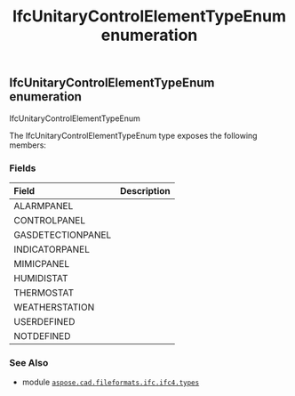 ﻿---
title: IfcUnitaryControlElementTypeEnum enumeration
second_title: Aspose.CAD for Python via .NET API References
description: 
type: docs
weight: 3830
url: /python-net/aspose.cad.fileformats.ifc.ifc4.types/ifcunitarycontrolelementtypeenum/
is_root: false
---

## IfcUnitaryControlElementTypeEnum enumeration

IfcUnitaryControlElementTypeEnum



The IfcUnitaryControlElementTypeEnum type exposes the following members:

### Fields
| Field | Description |
| :- | :- |
| ALARMPANEL |  |
| CONTROLPANEL |  |
| GASDETECTIONPANEL |  |
| INDICATORPANEL |  |
| MIMICPANEL |  |
| HUMIDISTAT |  |
| THERMOSTAT |  |
| WEATHERSTATION |  |
| USERDEFINED |  |
| NOTDEFINED |  |



### See Also
* module [`aspose.cad.fileformats.ifc.ifc4.types`](..)
